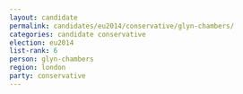 ```yaml
---
layout: candidate
permalink: candidates/eu2014/conservative/glyn-chambers/
categories: candidate conservative
election: eu2014
list-rank: 6
person: glyn-chambers
region: london
party: conservative
---
```

